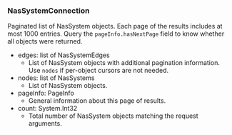 ### NasSystemConnection
Paginated list of NasSystem objects. Each page of the results includes at most 1000 entries. Query the `pageInfo.hasNextPage` field to know whether all objects were returned.

- edges: list of NasSystemEdges
  - List of NasSystem objects with additional pagination information. Use `nodes` if per-object cursors are not needed.
- nodes: list of NasSystems
  - List of NasSystem objects.
- pageInfo: PageInfo
  - General information about this page of results.
- count: System.Int32
  - Total number of NasSystem objects matching the request arguments.
